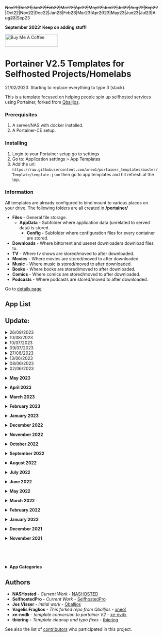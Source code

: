 ~~Nov21|Dec21|Jan22|Feb22|Mar22|Apr22|May22|Jun22|Jul22|Aug22|Sep22|Oct22|Nov22|Dec22|Jan23|Feb23|Mar23|Apr2023|May23|Jun23|Jul23|Aug23~~|Sep23

**September 2023: Keep on adding stuff!**


<a href="https://www.buymeacoffee.com/bol1JWG9V" target="_blank"><img src="https://cdn.buymeacoffee.com/buttons/default-orange.png" alt="Buy Me A Coffee" height="41" width="174"></a>

# Portainer V2.5 Templates for Selfhosted Projects/Homelabs
21/02/2023: Starting to replace everything to type 3 (stack).

This is a template focused on helping people spin up selfhosted services using Portainer, forked from [Qballjos](https://github.com/Qballjos/portainer_templates).

### Prerequisites

1. A server/NAS with docker installed.
2. A Portainer-CE setup.

### Installing

1. Login to your Portainer setup go to settings
2. Go to:  Application settings > App Templates
3. Add the url: `https://raw.githubusercontent.com/xneo1/portainer_templates/master/Template/template.json` then go to app templates and hit refresh at the top.

### Information
All templates are already configured to bind mount to various places on your drive. The following folders are all created in **/portainer/**

* **Files** - General file storage.
  * **AppData** - Subfolder where application data (unrelated to served data) is stored.
    * **Config** - Subfolder where configuration files for every container are stored.
* **Downloads** - Where bittorrent and usenet downloaders download files to.
* **TV** - Where tv shows are stored/moved to after downloaded.
* **Movies** - Where movies are stored/moved to after downloaded.
* **Music** - Where music is stored/moved to after downloaded.
* **Books** - Where books are stored/moved to after downloaded.
* **Comics** - Where comics are stored/moved to after downloaded.
* **Podcasts** - Where podcasts are stored/moved to after downloaded.

Go to [details page](details.md)


## App List
## Update:

<details>
<summary>26/09/2023</summary>
<br>
 <ul>
  <li>Pingvin-share</li>
 </ul>
</details>


<details>
<summary>10/08/2023</summary>
<br>
 <ul>
  <li>Kapowarr</li>
 </ul>
</details>

<details>
<summary>10/07/2023</summary>
<br>
 <ul>
  <li>Mend.io Renovate</li>
 </ul>
</details>

<details>
<summary>09/07/2023</summary>
<br>
 <ul>
  <li>Kiwix (ZIM reader)</li>
 </ul>
</details>

<details>
<summary>27/06/2023</summary>
<br>
 <ul>
  <li>Grocy</li>
 </ul>
</details>

<details>
<summary>13/06/2023</summary>
<br>
 <ul>
  <li>Linkstack</li>
 </ul>
</details>

<details>
<summary>08/06/2023</summary>
<br>
 <ul>
  <li>Ansible-semaphore</li>
 </ul>
</details>

<details>
<summary>02/06/2023</summary>
<br>
 <ul>
  <li>Shiori</li>
 </ul>
</details>

**<details><summary>May 2023</summary>**

<details>
<summary>23/05/2023</summary>
<br>
 <ul>
  <li>Funkwhale</li>
  <li>Airsonic</li>
 </ul>
</details>

<details>
<summary>09/05/2023</summary>
<br>
 <ul>
  <li>Tubearchivist</li>
 </ul>
</details>
 </details>
 
**<details><summary>April 2023</summary>**

<details>
<summary>07/04/2023</summary>
<br>
 <ul>
  <li>Flood UI with QTorrent</li>
 </ul>
</details>

<details>
<summary>06/04/2023</summary>
<br>
 <ul>
  <li>WatchRARr</li>
  <li>Unpackerr</li>
 </ul>
</details>
 </details> 
 
**<details><summary>March 2023</summary>**
 
<details>
<summary>24/03/2023</summary>
<br>
 <ul>
  <li>Autobrr</li>
  <li>Baikal</li>
 </ul>
</details>

<details>
<summary>15/03/2023</summary>
<br>
 <ul>
  <li>Glances</li>
 </ul>
</details>

<details>
<summary>07/03/2023</summary>
<br>
 <ul>
  <li>Gokapi</li>
 </ul>
</details>

<details>
<summary>01/03/2023</summary>
<br>
 <ul>
  <li>Mastodon</li>
 </ul>
</details>
 </details>
 
**<details><summary>February 2023</summary>**

<details>
<summary>21/02/2023</summary>
<br>
 <ul>
  <li>Snibox (stack|upd)</li>
  <li>Adguard Home (stack|upd)</li>
  <li>Overseerr (stack|upd)</li>
  <li>Organizr (stack|upd)</li>
  <li>Ombi (stack|upd)</li>
  <li>Nodered (stack|upd)</li>
  <li>Tailscale</li>
 </ul>
</details>

<details>
<summary>15/02/2023</summary>
<br>
 <ul>
  <li>Documize</li>
  <li>Dashdot (updated)</li>
  <li>Homarr</li>
 </ul>
</details>

<details>
<summary>11/02/2023</summary>
<br>
 <ul>
  <li>Tabby</li>
  <li>Remotely</li>
  <li>Rport</li>
  <li>Rust Desk</li>
  <li>MeshCentral</li>
 </ul>
</details>

<details>
<summary>05/02/2023</summary>
<br>
 <ul>
  <li>UpSnap</li>
  <li>Excalidraw</li>
 </ul>
</details>

<details>
<summary>04/02/2023</summary>
<br>
 <ul>
  <li>Tooljet</li>
 </ul>
</details>

<details>
<summary>01/02/2023</summary>
<br>
 <ul>
  <li>Syncthing</li>
  <li>Meilisearch</li>
  <li>Ory Kratos (Oathkeeper)</li>
  <li>Ory Kratos (Standalone)</li>
  <li>Budibase</li>
  <li>AppSmith</li> 
 </ul>
</details>
 </details>
 
**<details><summary>January 2023</summary>**

<details>
<summary>27/01/2023</summary>
<br>
 <ul>
  <li>Moodle</li>
  <li>ProxiTok</li>
  <li>Miniflux</li>
  <li>Traggo</li>
  <li>FreeScout</li>
  <li>Wger</li>
  <li>Tdarr</li>
  <li>Uptime Kuma (update)</li>
 </ul>
</details>

<details>
<summary>25/01/2023</summary>
<br>
 <ul>
  <li>Docker Container Stats</li>
</ul> 
</details>

<details>
<summary>19/01/2023</summary>
<br>
 <ul>
  <li>Ferdium</li>
  <li>NocoDB</li>
</ul> 
</details>
 
<details>
<summary>17/01/2023</summary>
<br>
 <ul>
  <li>Codex</li>
</ul> 
</details>
 
<details>
<summary>16/01/2023</summary>
<br>
 <ul>
  <li>Monica</li>
</ul> 
</details>

<details>
<summary>13/01/2023</summary>
<br>
 <ul>
  <li>Whisparr</li>
  <li>Midarr</li>
</ul> 
</details>

<details>
<summary>03/01/2023</summary>
<br>
 <ul>
  <li>Signal proxy</li>
</ul> 
</details>
 </details>
 
**<details><summary>December 2022</summary>**
 
<details>
<summary>25/12/2022</summary>
<br>
 <ul>
  <li>ChiefOnboarding</li>
</ul> 
</details>

<details>
<summary>19/12/2022</summary>
<br>
 <ul>
  <li>Medusa (e-Commerce CMS)</li>
  <li>Castopod</li>
  <li>Mautic</li>
</ul> 
</details>

<details>
<summary>15/12/2022</summary>
<br>
- YourSpotify
</details>

<details>
<summary>13/12/2022</summary>
<br>
- Influxdb2 & Telegraf
- Influxdb2 (standalone)
</details>

<details>
<summary>12/12/2022</summary>
<br>
- Grafana (latest)
</details>

<details>
<summary>08/12/2022</summary>
<br>
- Silverstripe CMS
- FileStash
</details>
 </details>
 
**<details><summary>November 2022</summary>**

 <details>
<summary>30/11/2022</summary>
<br>
- Readarr
</details>

<details>
<summary>24/11/2022</summary>
<br>
- Mailpile
- Appwrite
</details>

<details>
<summary>18/11/2022</summary>
<br>
- Poste.io
</details>

<details>
<summary>03/11/2022</summary>
<br>
- Lazytainer
</details>
 </details>

**<details><summary>October 2022</summary>**

<details>
<summary>14/10/2022</summary>
<br>
- iperf
</details>
 </details>
  
**<details><summary>September 2022</summary>**
 
<details>
<summary>27/09/2022</summary>
<br>
- Homepage
</details>

<details>
<summary>26/09/2022</summary>
<br>
- I hate money
</details> 

<details>
<summary>22/09/2022</summary>
<br>
- Fireshare
</details>
 </details>

**<details><summary>August 2022</summary>**

 <details>
<summary>03/08/2022</summary>
<br>
- Jump
- Filepizza
</details>

<details>
<summary>01/08/2022</summary>
<br>
- XWiki
</details>
 </details>
 
**<details><summary>July 2022</summary>**
 
<details>
<summary>29/07/2022</summary>
<br>
- Leantime
- Jellyseer
- Trudesk [WIP]
- Dash/Dashdot [WIP]
</details>

<details>
<summary>28/07/2022</summary>
<br>
- Koillection [WIP]
</details>

<details>
<summary>22/07/2022</summary>
  - Zusam
</details>

<details>
<summary>21/07/2022</summary>
  - Vikunja
</details>

<details>
<summary>05/07/2022</summary>
  - massCode [no Docker implementation yet]
</details>

<details>
<summary>01/07/2022</summary>
  - Facebox [implementing config it's a WIP]
</details>
</details>

**<details><summary>June 2022</summary>**

 <details>
<summary>01/06/2022</summary>
  - Eufy Security WS
</details>
 </details>
 
**<details><summary>May 2022</summary>**

<details>
<summary>31/05/2022</summary>
  *Comment: I tried integrating Servas and wallabag to be consisent with the /portainer/Files setup, but unfortunately I couldn't...at the time
  I will try again during the summer, if I get a little bit more time in between feeding my newborn twins, after work! *.
</details>

<details>
<summary>24/05/2022</summary>
  - Tandoor
</details>

<details>
<summary>10/05/2022</summary>
  - Trilium Notes
</details>

<details>
<summary>09/05/2022</summary>
  - Audiobookshelf
</details>

<details>
<summary>04/05/2022</summary>
  - Baserow
  - GoAccess for Nginx Proxy Manager Logs
</details>
</details>

**<details><summary>March 2022</summary>**
 
<details>
<summary>15/03/2022</summary>
  - Fenrus
</details>
 </details>
 
**<details><summary>February 2022</summary>**

 <details>
<summary>17/02/2022</summary>
  - Kavita
</details>
</details>

**<details><summary>January 2022</summary>**
 
 <details>
<summary>28/01/2022</summary>
  - Pi.alert
</details>

<details>
<summary>11/01/2022</summary>
  - Navidrome
</details>
</details>

**<details><summary>December 2021</summary>**
 
 | Monday            	| Tuesday                                          	| Wednesday 	| Thursday 	| Friday 	| Saturday 	| Sunday              	|
|-------------------	|--------------------------------------------------	|-----------	|----------	|--------	|----------	|---------------------	|
|                   	|                                                  	| 1         	| 2        	| 3      	| 4        	| 5                   	|
| **6** <br> Dozzle 	| **7** <br> Broadlink Manager - Homebridge - NUTS 	| 8         	| 9        	| 10     	| 11       	| **12** <br> Firefox 	|
| 13                	| 14                                               	| 15        	| 16       	| 17     	| 18       	| 19                  	|
| 20                	| 21                                               	| 22        	| 23       	| 24     	| 25       	| 26                  	|
| 27                	| 28                                               	| 29        	| 30       	| 31     	|          	|                     	|
 </details>

**<details><summary>November 2021</summary>**
 
| Monday                                                        	| Tuesday                     	| Wednesday 	| Thursday                                                                              	| Friday                                                                                                                                                       	| Saturday 	| Sunday 	|
|---------------------------------------------------------------	|-----------------------------	|-----------	|---------------------------------------------------------------------------------------	|--------------------------------------------------------------------------------------------------------------------------------------------------------------	|----------	|--------	|
| 1                                                             	| 2                           	| 3         	| **4** <br> Uptime-Kuma - Dashy - WebTop [ubuntu-kde] - Littlelink-server by Techno Ti 	| **5** <br> Umami.is - Matomo - N.eko Rooms - Changedetection.io - Ghost - Monica - Netbox - Freeboard - Nodered - Reveal.js - Statping - Frigate NVR - Ferdi 	| 6        	| 7      	|
| **8** <br> Aria2 Pro [Downloader] - Apprise-API - Cryptofolio 	| 9                           	| 10        	| 11                                                                                    	| **12** <br> Snippet Box - Photoprism - Teleport                                                                                                              	| 13       	| 14     	|
| 15                                                            	| **16** <br> Flame Dashboard 	| 17        	| 18                                                                                    	| 19                                                                                                                                                           	| 20       	| 21     	|
| 22                                                            	| 23                          	| 24        	| 25                                                                                    	| 26                                                                                                                                                           	| 27       	| 28     	|
| 29                                                            	| 30                          	|           	|                                                                                       	|                                                                                                                                                              	|          	|        	|
 </details>
 
<br></br>

## 
</details>

**<details><summary>App Categories</summary>**
 
<details><summary>Other:</summary>
<p>
  - Adguard
  - Authelia
  - Vaultwarden
  - Booksonic
  - Chevereto
  - Chowdown
  - Code-Server
  - Dashmachine
  - Davos
  - Apprise-API
</p>
</details>

Browsers:
  - Firefox

API:
  - Apprise-API

Authentication: 
  - Authelia
 
Chat:
  - Murmur

Crypto:
  - Cryptofolio

DNS:
  - Duck DNS

Email:
  - ProtonMail Bridge

FTP:
  - Davos

Finance:
  - Cryptofolio
  - Grocy

HomeAutomation:
  - Domoticz

IoT:
  - Freeboard
  - Nodered

Maintenance:
  - Watchtower

Management:
  - Lychee
  - Smokeping
  - Unifi Controller
 
Presentation:
  - Reveal.js

Proxy:
  - Nginx
  - Ngin Proxy Manager

Social:
  - Monica
  - Littlelink Server

VPN:
  - Transmission-OpenVPN

Voice:
  - Murmur

Wiki:
  - Bookstack
  - Wikijs
  - TiddlyWiki

 </details>
 
## Authors
* **NASHosted** - *Current Work* - [NASHOSTED](https://github.com/nashosted)
* **SelfhostedPro** - *Current Work* - [SelfhostedPro](https://github.com/SelfhostedPro)
* **Jos Visser** - *Initial work* - [Qballjos](https://github.com/Qballjos)
* **Vagelis Fragkos** - *This forked repo from Qballjos* - [xneo1](https://github.com/xneo1)
* **xe-nvdk** - *template conversion to portainer V2* - [xe-nvdk](https://github.com/xe-nvdk)
* **tbiering** - *Template cleanup and typo fixes* - [tbiering](https://github.com/tbiering)

See also the list of [contributors](https://github.com/xneo1/portainer_templates/graphs/contributors) who participated in this project.
